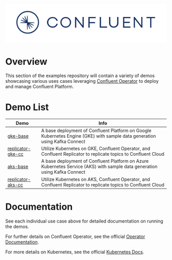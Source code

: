 ![image](../images/confluent-logo-300-2.png)

# Overview

This section of the examples repository will contain a variety of demos showcasing various uses cases leveraging [Confluent Operator](https://docs.confluent.io/operator/current/overview.html?utm_source=github&utm_medium=demo&utm_campaign=ch.examples_type.community_content.kubernetes) to deploy and manage Confluent Platform.

# Demo List 
| Demo     | Info |
|----------|------|
| [gke-base](https://docs.confluent.io/platform/current/tutorials/examples/kubernetes/gke-base/docs/index.html?utm_source=github&utm_medium=demo&utm_campaign=ch.examples_type.community_content.kubernetes) | A base deployment of Confluent Platform on Google Kubernetes Engine (GKE) with sample data generation using Kafka Connect|
| [replicator-gke-cc](https://docs.confluent.io/platform/current/tutorials/examples/kubernetes/replicator-gke-cc/docs/index.html?utm_source=github&utm_medium=demo&utm_campaign=ch.examples_type.community_content.kubernetes) | Utilize Kubernetes on GKE, Confluent Operator, and Confluent Replicator to replicate topics to Confluent Cloud| 
| [aks-base](https://docs.confluent.io/platform/current/tutorials/examples/kubernetes/aks-base/docs/index.html?utm_source=github&utm_medium=demo&utm_campaign=ch.examples_type.community_content.kubernetes) | A base deployment of Confluent Platform on Azure Kubernetes Service (AKS) with sample data generation using Kafka Connect|
| [replicator-aks-cc](https://docs.confluent.io/platform/current/tutorials/examples/kubernetes/replicator-aks-cc/docs/index.html?utm_source=github&utm_medium=demo&utm_campaign=ch.examples_type.community_content.kubernetes) | Utilize Kubernetes on AKS, Confluent Operator, and Confluent Replicator to replicate topics to Confluent Cloud| 

# Documentation
See each individual use case above for detailed documentation on running the demos.

For further details on Confluent Operator, see the official [Operator Documentation](https://docs.confluent.io/operator/current/co-deployment.html?utm_source=github&utm_medium=demo&utm_campaign=ch.examples_type.community_content.kubernetes).

For more details on Kubernetes, see the official [Kubernetes Docs](https://kubernetes.io/docs/home/).
